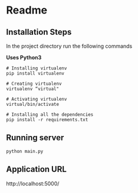 # Readme

## Installation Steps

In the project directory run the following commands

**Uses Python3**

    # Installing virtualenv
    pip install virtualenv

    # Creating virtualenv
    virtualenv “virtual"

    # Activating virtualenv
    virtual/bin/activate

    # Installing all the dependencies
    pip install -r requirements.txt

## Running server

    python main.py

## Application URL

http://localhost:5000/
